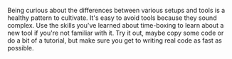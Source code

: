Being curious about the differences between various setups and tools is a healthy pattern to cultivate. 
It's easy to avoid tools because they sound complex.
Use the skills you've learned about time-boxing to learn about a new tool if you're not familiar with it.
Try it out, maybe copy some code or do a bit of a tutorial, but make sure you get to writing real code as fast as possible.
